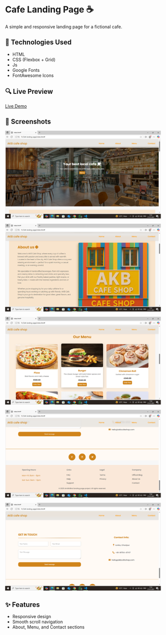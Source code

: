 
# Cafe Landing Page ☕

A simple and responsive landing page for a fictional cafe.

## 🔧 Technologies Used
- HTML
- CSS (Flexbox + Grid)
- Js 
- Google Fonts
- FontAwesome Icons

## 🔍 Live Preview
[Live Demo](https://cafe-responsive-landing-page.netlify.app/)

## 📸 Screenshots
![Header section](assets/images/image.png)

![About Section](assets/images/image2.png)

![Menu Section](assets/images/image3.png)

![Contact Section](assets/images/image4.png)

![Menu + Footer Section](assets/images/image5.png)

## ✨ Features
- Responsive design
- Smooth scroll navigation
- About, Menu, and Contact sections
